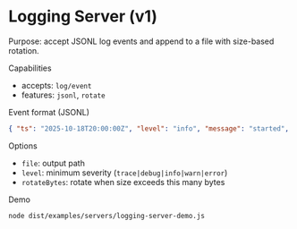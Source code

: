 # Logging Server (v1)

Purpose: accept JSONL log events and append to a file with size-based rotation.

Capabilities
- accepts: `log/event`
- features: `jsonl`, `rotate`

Event format (JSONL)
```json
{ "ts": "2025-10-18T20:00:00Z", "level": "info", "message": "started", "fields": {"pid": 12345} }
```

Options
- `file`: output path
- `level`: minimum severity (`trace|debug|info|warn|error`)
- `rotateBytes`: rotate when size exceeds this many bytes

Demo
```bash
node dist/examples/servers/logging-server-demo.js
```


